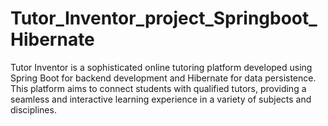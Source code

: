 # Tutor_Inventor_project_Springboot_Hibernate
Tutor Inventor is a sophisticated online tutoring platform developed using Spring Boot for backend development and Hibernate for data persistence. This platform aims to connect students with qualified tutors, providing a seamless and interactive learning experience in a variety of subjects and disciplines.
